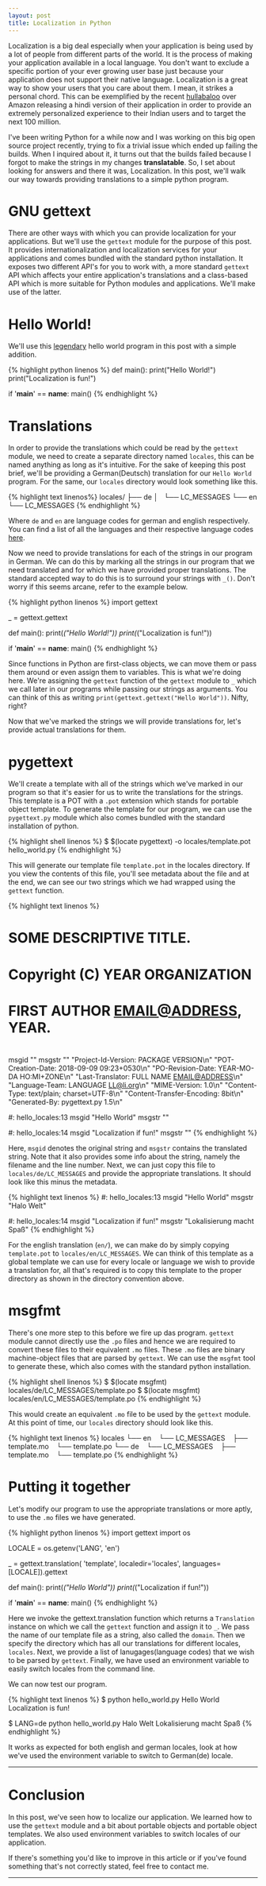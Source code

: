 ```yaml
---
layout: post
title: Localization in Python
---
```



Localization is a big deal especially when your application is being used by a lot of people from different parts of the world. It is the process of making your application available in a local language. You don't want to exclude a specific portion of your ever growing user base just because your application does not support their native language. Localization is a great way to show your users that you care about them. I mean, it strikes a personal chord. This can be exemplified by the recent [hullabaloo](https://economictimes.indiatimes.com/small-biz/startups/newsbuzz/browse-in-hindi-on-amazon-india/articleshow/65679424.cms) over Amazon releasing a hindi version of their application in order to provide an extremely personalized experience to their Indian users and to target the next 100 million.

I've been writing Python for a while now and I was working on this big open source project recently, trying to fix a trivial issue which ended up failing the builds. When I inquired about it, it turns out that the builds failed because I forgot to make the strings in my changes __translatable__. So, I set about looking for answers and there it was, Localization. In this post, we'll walk our way towards providing translations to a simple python program.

# GNU gettext
There are other ways with which you can provide localization for your applications. But we'll use the `gettext` module for the purpose of this post. It provides internationalization and localization services for your applications and comes bundled with the standard python installation. It exposes two different API's for you to work with, a more standard `gettext` API which affects your entire application's translations and a class-based API which is more suitable for Python modules and applications. We'll make use of the latter.

# Hello World!
We'll use this [legendary](https://blog.hackerrank.com/the-history-of-hello-world/) hello world program in this post with a simple addition.

{% highlight python linenos %}
def main():
    print("Hello World!")
    print("Localization is fun!")

if '__main__' == __name__:
    main()
{% endhighlight %}

# Translations
In order to provide the translations which could be read by the `gettext` module, we need to create a separate directory named `locales`, this can be named anything as long as it's intuitive. For the sake of keeping this post brief, we'll be providing a German(Deutsch) translation for our `Hello World` program. For the same, our `locales` directory would look something like this.

{% highlight text linenos%}
locales/
├── de
│   └── LC_MESSAGES
└── en
    └── LC_MESSAGES
{% endhighlight %}

Where `de` and `en` are language codes for german and english respectively. You can find a list of all the languages and their respective language codes [here](https://www.science.co.il/language/Codes.php).

Now we need to provide translations for each of the strings in our program in German. We can do this by marking all the strings in our program that we need translated and for which we have provided proper translations. The standard accepted way to do this is to surround your strings with `_()`. Don't worry if this seems arcane, refer to the example below.

{% highlight python linenos %}
import gettext

_ = gettext.gettext

def main():
    print(_("Hello World!"))
    print(_("Localization is fun!"))

if '__main__' == __name__:
    main()
{% endhighlight %}

Since functions in Python are first-class objects, we can move them or pass them around or even assign them to variables. This is what we're doing here. We're assigning the `gettext` function of the `gettext` module to `_` which we call later in our programs while passing our strings as arguments. You can think of this as writing `print(gettext.gettext("Hello World"))`. Nifty, right?    

Now that we've marked the strings we will provide translations for, let's provide actual translations for them.

# pygettext
We'll create a template with all of the strings which we've marked in our program so that it's easier for us to write the translations for the strings. This template is a POT with a `.pot` extension which stands for portable object template. To generate the template for our program, we can use the `pygettext.py` module which also comes bundled with the standard installation of python.

{% highlight shell linenos %}
$ $(locate pygettext) -o locales/template.pot hello_world.py
{% endhighlight %}

This will generate our template file `template.pot` in the locales directory. If you view the contents of this file, you'll see metadata about the file and at the end, we can see our two strings which we had wrapped using the `gettext` function.

{% highlight text linenos %}
# SOME DESCRIPTIVE TITLE.
# Copyright (C) YEAR ORGANIZATION
# FIRST AUTHOR <EMAIL@ADDRESS>, YEAR.
#
msgid ""
msgstr ""
"Project-Id-Version: PACKAGE VERSION\n"
"POT-Creation-Date: 2018-09-09 09:23+0530\n"
"PO-Revision-Date: YEAR-MO-DA HO:MI+ZONE\n"
"Last-Translator: FULL NAME <EMAIL@ADDRESS>\n"
"Language-Team: LANGUAGE <LL@li.org>\n"
"MIME-Version: 1.0\n"
"Content-Type: text/plain; charset=UTF-8\n"
"Content-Transfer-Encoding: 8bit\n"
"Generated-By: pygettext.py 1.5\n"


#: hello_locales:13
msgid "Hello World"
msgstr ""

#: hello_locales:14
msgid "Localization if fun!"
msgstr ""
{% endhighlight %}

Here, `msgid` denotes the original string and `msgstr` contains the translated string. Note that it also provides some info about the string, namely the filename and the line number. Next, we can just copy this file to `locales/de/LC_MESSAGES` and provide the appropriate translations. It should look like this minus the metadata.

{% highlight text linenos %}
#: hello_locales:13
msgid "Hello World"
msgstr "Halo Welt"

#: hello_locales:14
msgid "Localization if fun!"
msgstr "Lokalisierung macht Spaß"
{% endhighlight %}

For the english translation (`en/`), we can make do by simply copying `template.pot` to `locales/en/LC_MESSAGES`. We can think of this template as a global template we can use for every locale or language we wish to provide a translation for, all that's required is to copy this template to the proper directory as shown in the directory convention above. 

# msgfmt
There's one more step to this before we fire up das program. `gettext` module cannot directly use the `.po` files and hence we are required to convert these files to their equivalent `.mo` files. These `.mo` files are binary machine-object files that are parsed by `gettext`. We can use the `msgfmt` tool to generate these, which also comes with the standard python installation.

{% highlight shell linenos %}
$ $(locate msgfmt) locales/de/LC_MESSAGES/template.po
$ $(locate msgfmt) locales/en/LC_MESSAGES/template.po
{% endhighlight %}

This would create an equivalent `.mo` file to be used by the `gettext` module. At this point of time, our `locales` directory should look like this.

{% highlight text linenos %}
locales
└── en
    └── LC_MESSAGES
        ├── template.mo
        └── template.po
└── de
    └── LC_MESSAGES
        ├── template.mo
        └── template.po
{% endhighlight %}

# Putting it together
Let's modify our program to use the appropriate translations or more aptly, to use the `.mo` files we have generated.

{% highlight python linenos %}
import gettext
import os

LOCALE = os.getenv('LANG', 'en')

_ = gettext.translation(
        'template', localedir='locales', languages=[LOCALE]).gettext


def main():
    print(_("Hello World"))
    print(_("Localization if fun!"))


if '__main__' == __name__:
    main()
{% endhighlight %}

Here we invoke the gettext.translation function which returns a `Translation` instance on which we call the `gettext` function and assign it to `_`. We pass the name of our template file as a string, also called the `domain`. Then we specify the directory which has all our translations for different locales, `locales`. Next, we provide a list of lanugages(language codes) that we wish to be parsed by `gettext`. Finally, we have used an environment variable to easily switch locales from the command line. 

We can now test our program.

{% highlight text linenos %}
$ python hello_world.py
Hello World
Localization is fun!

$ LANG=de python hello_world.py
Halo Welt
Lokalisierung macht Spaß
{% endhighlight %}

It works as expected for both english and german locales, look at how we've used the environment variable to switch to German(de) locale.

---

# Conclusion
In this post, we've seen how to localize our application. We learned how to use the `gettext` module and a bit about portable objects and portable object templates. We also used environment variables to switch locales of our application.

If there's something you'd like to improve in this article or if you've found something that's not correctly stated, feel free to contact me.

---


